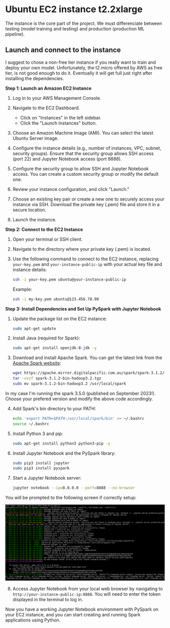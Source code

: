 # Ubuntu EC2 instance t2.2xlarge
The instance is the core part of the project. We must differenciate between testing (model training and testing) and production (production ML pipeline).

## Launch and connect to the instance
I suggest to chose a non-free tier instance if you really want to train and deploy your own model. Unfortunately, the t2.micro offered by AWS as free tier, is not good enough to do it. Eventually it will get full just right after installing the dependencies.


**Step 1: Launch an Amazon EC2 Instance**

1. Log in to your AWS Management Console.
2. Navigate to the EC2 Dashboard.

   - Click on "Instances" in the left sidebar.
   - Click the "Launch Instances" button.

3. Choose an Amazon Machine Image (AMI). You can select the latest Ubuntu Server image.

4. Configure the instance details (e.g., number of instances, VPC, subnet, security groups). Ensure that the security group allows SSH access (port 22) and Jupyter Notebook access (port 8888).


5. Configure the security group to allow SSH and Jupyter Notebook access. You can create a custom security group or modify the default one.

6. Review your instance configuration, and click "Launch."

7.  Choose an existing key pair or create a new one to securely access your instance via SSH. Download the private key (.pem) file and store it in a secure location.

8.  Launch the instance.

**Step 2: Connect to the EC2 Instance**

1. Open your terminal or SSH client.

2. Navigate to the directory where your private key (.pem) is located.

3. Use the following command to connect to the EC2 instance, replacing `your-key.pem` and `your-instance-public-ip` with your actual key file and instance details:

   ```bash
   ssh -i your-key.pem ubuntu@your-instance-public-ip
   ```

   Example:
   ```bash
   ssh -i my-key.pem ubuntu@123.456.78.90
   ```

**Step 3: Install Dependencies and Set Up PySpark with Jupyter Notebook**

1. Update the package list on the EC2 instance:

   ```bash
   sudo apt-get update
   ```

2. Install Java (required for Spark):

   ```bash
   sudo apt-get install openjdk-8-jdk -y
   ```

3. Download and install Apache Spark. You can get the latest link from the [Apache Spark website](https://spark.apache.org/downloads.html):

   ```bash
   wget https://apache.mirror.digitalpacific.com.au/spark/spark-3.1.2/spark-3.1.2-bin-hadoop3.2.tgz
   tar -xvzf spark-3.1.2-bin-hadoop3.2.tgz
   sudo mv spark-3.1.2-bin-hadoop3.2 /usr/local/spark
   ```
In my case I'm running the spark 3.5.0 (published on September 2023!). Choose your prefered version and modify the above code accordingly.

4. Add Spark's bin directory to your PATH:

   ```bash
   echo 'export PATH=$PATH:/usr/local/spark/bin' >> ~/.bashrc
   source ~/.bashrc
   ```

5. Install Python 3 and pip:

   ```bash
   sudo apt-get install python3 python3-pip -y
   ```

6. Install Jupyter Notebook and the PySpark library:

   ```bash
   sudo pip3 install jupyter
   sudo pip3 install pyspark
   ```

7. Start a Jupyter Notebook server:

   ```bash
   jupyter notebook --ip=0.0.0.0 --port=8888 --no-browser
   ```
You will be prompted to the following screen if correctly setup:

![Alt text](/images/jupyter-ubuntu.png)

8. Access Jupyter Notebook from your local web browser by navigating to `http://your-instance-public-ip:8888`. You will need to enter the token displayed in the terminal to log in.

Now you have a working Jupyter Notebook environment with PySpark on your EC2 instance, and you can start creating and running Spark applications using Python.





